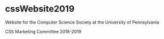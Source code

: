 # cssWebsite2019
Website for the Computer Science Society at the University of Pennsylvania

CSS Marketing Committee 2018-2019
